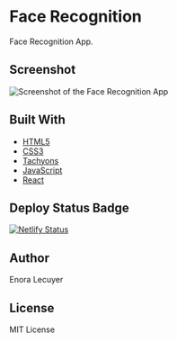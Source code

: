 # Face Recognition

Face Recognition App.

## Screenshot

![Screenshot of the Face Recognition App](https://drive.google.com/file/d/13R-YzZNbPSiDoigdIFRMyaPlgHaGOumC)

## Built With

* [HTML5](https://en.wikipedia.org/wiki/HTML5)
* [CSS3](https://en.wikipedia.org/wiki/Cascading_Style_Sheets#CSS_3)
* [Tachyons](https://tachyons.io/)
* [JavaScript](https://en.wikipedia.org/wiki/JavaScript)
* [React](https://github.com/facebook/create-react-app)

## Deploy Status Badge

[![Netlify Status](https://api.netlify.com/api/v1/badges/64083dee-05d0-4978-9877-eeac022b071b/deploy-status)](https://app.netlify.com/sites/face-recognition-web/deploys)
## Author

Enora Lecuyer

## License

MIT License

